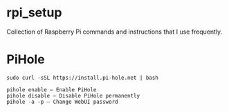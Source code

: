 # rpi_setup
Collection of Raspberry Pi commands and instructions that I use frequently. 

# PiHole

```
sudo curl -sSL https://install.pi-hole.net | bash

pihole enable – Enable PiHole
pihole disable – Disable PiHole permanently
pihole -a -p – Change WebUI password
```